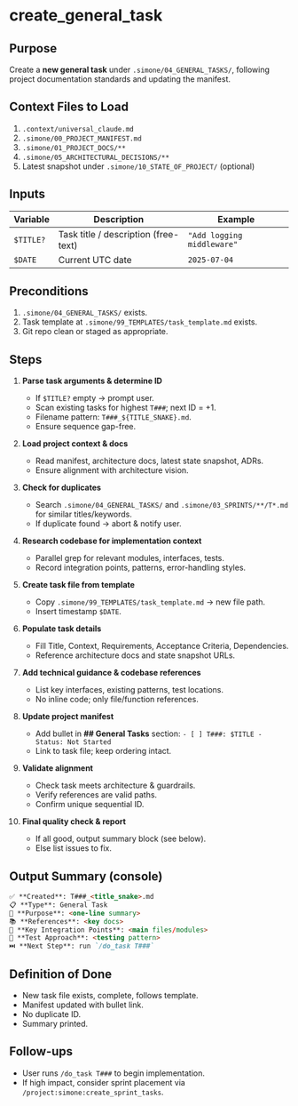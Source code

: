 # create_general_task

## Purpose
Create a **new general task** under `.simone/04_GENERAL_TASKS/`, following project documentation standards and updating the manifest.

## Context Files to Load
1. `.context/universal_claude.md`
2. `.simone/00_PROJECT_MANIFEST.md`
3. `.simone/01_PROJECT_DOCS/**`
4. `.simone/05_ARCHITECTURAL_DECISIONS/**`
5. Latest snapshot under `.simone/10_STATE_OF_PROJECT/` (optional)

## Inputs
| Variable       | Description                                | Example                                      |
|----------------|--------------------------------------------|----------------------------------------------|
| `$TITLE?`      | Task title / description (free-text)       | `"Add logging middleware"`                   |
| `$DATE`        | Current UTC date                           | `2025-07-04`                                 |

## Preconditions
1. `.simone/04_GENERAL_TASKS/` exists.
2. Task template at `.simone/99_TEMPLATES/task_template.md` exists.
3. Git repo clean or staged as appropriate.

## Steps
1. **Parse task arguments & determine ID**
   - If `$TITLE?` empty → prompt user.
   - Scan existing tasks for highest `T###`; next ID = +1.
   - Filename pattern: `T###_${TITLE_SNAKE}.md`.
   - Ensure sequence gap-free.

2. **Load project context & docs**
   - Read manifest, architecture docs, latest state snapshot, ADRs.
   - Ensure alignment with architecture vision.

3. **Check for duplicates**
   - Search `.simone/04_GENERAL_TASKS/` and `.simone/03_SPRINTS/**/T*.md` for similar titles/keywords.
   - If duplicate found → abort & notify user.

4. **Research codebase for implementation context**
   - Parallel grep for relevant modules, interfaces, tests.
   - Record integration points, patterns, error-handling styles.

5. **Create task file from template**
   - Copy `.simone/99_TEMPLATES/task_template.md` → new file path.
   - Insert timestamp `$DATE`.

6. **Populate task details**
   - Fill Title, Context, Requirements, Acceptance Criteria, Dependencies.
   - Reference architecture docs and state snapshot URLs.

7. **Add technical guidance & codebase references**
   - List key interfaces, existing patterns, test locations.
   - No inline code; only file/function references.

8. **Update project manifest**
   - Add bullet in **## General Tasks** section:
     `- [ ] T###: $TITLE - Status: Not Started`
   - Link to task file; keep ordering intact.

9. **Validate alignment**
   - Check task meets architecture & guardrails.
   - Verify references are valid paths.
   - Confirm unique sequential ID.

10. **Final quality check & report**
    - If all good, output summary block (see below).
    - Else list issues to fix.

## Output Summary (console)
```markdown
✅ **Created**: T###_<title_snake>.md
📋 **Type**: General Task
🎯 **Purpose**: <one-line summary>
📚 **References**: <key docs>
🔧 **Key Integration Points**: <main files/modules>
🧪 **Test Approach**: <testing pattern>
⏭️ **Next Step**: run `/do_task T###`
```

## Definition of Done
- New task file exists, complete, follows template.
- Manifest updated with bullet link.
- No duplicate ID.
- Summary printed.

## Follow-ups
- User runs `/do_task T###` to begin implementation.
- If high impact, consider sprint placement via `/project:simone:create_sprint_tasks`.
